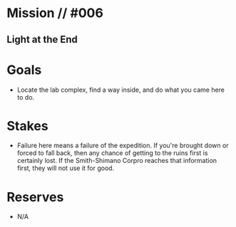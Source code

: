 # Mission // #006
## Light at the End

# Goals
- Locate the lab complex, find a way inside, and do what you came here to do.

# Stakes
- Failure here means a failure of the expedition. If you're brought down or forced to fall back, then any chance of getting to the ruins first is certainly lost. If the Smith-Shimano Corpro reaches that information first, they will not use it for good.

# Reserves
- N/A